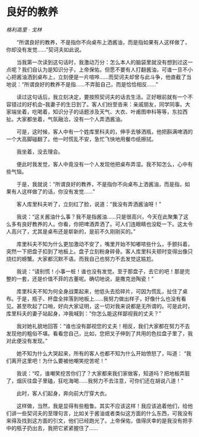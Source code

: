 # 良好的教养

*格利高里 · 戈林*

　　“所谓良好的教养，不是指你不向桌布上洒酱油，而是指如果有人这样做了，你却没有发觉……”契诃夫如此说。

　　当我第一次读到这句话时，我激动万分：怎么本人的脑袋里就没有想到过这一点呢？我们自认为是知识分子，上帝保佑，但愿不要有人打翻酱油，可谁一旦不小心把酱油洒到桌布上，立刻便是一片喧哗……而契诃夫却曾与此斗争，他直截了当地说：“所谓良好的教养不是指……不弄脏自己，而是恰恰相反……”

　　读过这句话后，我立刻决定，要按照契诃夫的话去生活。正好眼前就有一个不容错过的好机会–我妻子的生日到了。客人们纷至沓来：亲戚朋友，同学同事。大家端坐着，吃喝着，知识分子的话题涉及天气、大衣、叶甫图申科等等，东拉西扯。大家都坐着，气氛融洽，没有一个人弄洒酱油。

　　可是，这时候，客人中有一个姓库里科夫的，伸手去够洒瓶，他把斟满啤酒的一个大高脚碰翻了。他一时慌乱不安，急忙飞快地用餐巾纸擦拭。

　　我坐着，没去理会。

　　便此时我发觉，客人中竟没有一个人发现他把桌布弄湿。我不知怎么，心中有些气恼。

　　于是，我就说：“所谓良好的教养，不是指你不向桌布上洒酱油，而是指，如果有人这样做了的话，你没有发觉……”

　　客人库里科夫听了，立刻红了脸，说道：“我没有弄洒酱油呀！”

　　我说：“这关酱油什么事？我不是指酱油……只是很高兴，今天在此聚集了这么多有良好教养的人。你看，你把啤酒弄洒了。可人们连眼睛也没眨一下。这太令人高兴了，尤其是桌布还是崭新的，是前不久刚刚买的。”

　　库里科夫不知为什么更加激动不安了，嘴里开始不知嘟哝些什么，手颤抖着，突然一下把盘子扣到了地板上。盘子立刻粉身碎骨。客人库里科夫顿时变得出像只烧红的螃蟹。大家都沉默不语。而我自己也努力不去发觉这尴尬。

　　我说：“请别慌！小事一桩！谁也没有发觉。至于那盘子，去它的吧！那是完整的一套，还是价值不菲的古董呢。确切地说，是撒克逊陶瓷！”

　　库里科夫不知为何全身战栗起来，他低头去拾碎片，可因为慌乱，扯住了桌布。于是，瓶子、杯盘全摔落到地板上……我努力做出样子，好像什么也没有看见。甚至吹起了口哨，好向大家证明，这一切对我来说都是无所谓的。可是此时，库里科夫的妻子站起身，冲我喊到：”你怎么能这样鄙视我的丈夫？”

　　我对她礼貌地回答：“谁也没有鄙视您的丈夫！相反，我们大家都在努力不去发现他的粗俗不堪。看看您自己，比如，您把叉子伸到了共用的色拉盘子里了，我对此便没有发现。”

　　她不知为什么大哭起来，所有的客人也都不知为什么开始愤怒了，叫道： “我们离开这里吧！为什么要被他嘲笑挖苦呢！”

　　我说：“哎，谁嘲笑挖苦你们了？大家都来我们家做客，知道吗？把地板弄脏了，烟灰往盘子里磕，狂吃海喝……我努力不去注意，可你们还在胡说八道！”

　　此时，客人们起身，奔向前大厅穿大衣。

　　这样做，当然，我是显得有些粗鲁。其实不应该这样！我应该追着他们，给他们讲一些契诃夫的至理句言，比如关于酱油或者类似这方面的什么东西，可我没有来得及找到这方面的引文，他们已经跑光了。上帝保佑，值得庆幸的是我没有把手中的瓶子扔出去，我把它紧紧握住了……